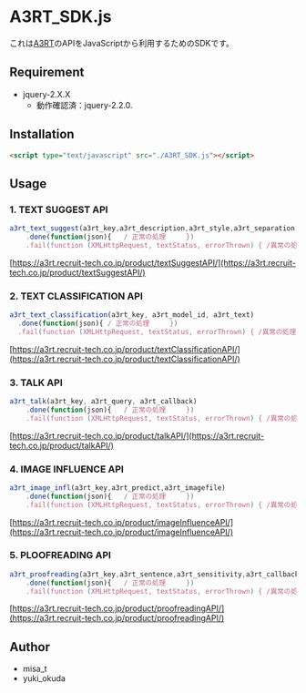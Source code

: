 # A3RT_SDK.js

これは[A3RT](https://a3rt.recruit-tech.co.jp/)のAPIをJavaScriptから利用するためのSDKです。

## Requirement

- jquery-2.X.X
  - 動作確認済：jquery-2.2.0.

## Installation
```html
<script type="text/javascript" src="./A3RT_SDK.js"></script>
```

## Usage

### 1. TEXT SUGGEST API
```js
a3rt_text_suggest(a3rt_key,a3rt_description,a3rt_style,a3rt_separation, a3rt_callback)
	.done(function(json){	/ 正常の処理		})
	.fail(function (XMLHttpRequest, textStatus, errorThrown) { /異常の処理	});
```

[https://a3rt.recruit-tech.co.jp/product/textSuggestAPI/](https://a3rt.recruit-tech.co.jp/product/textSuggestAPI/)


### 2. TEXT CLASSIFICATION API
```js
a3rt_text_classification(a3rt_key, a3rt_model_id, a3rt_text)
  .done(function(json){	/ 正常の処理		})
  .fail(function (XMLHttpRequest, textStatus, errorThrown) { /異常の処理	});
```

[https://a3rt.recruit-tech.co.jp/product/textClassificationAPI/](https://a3rt.recruit-tech.co.jp/product/textClassificationAPI/)

### 3. TALK API
```js
a3rt_talk(a3rt_key, a3rt_query, a3rt_callback)
	.done(function(json){	/ 正常の処理		})
	.fail(function (XMLHttpRequest, textStatus, errorThrown) { /異常の処理	});
```

[https://a3rt.recruit-tech.co.jp/product/talkAPI/](https://a3rt.recruit-tech.co.jp/product/talkAPI/)

### 4. IMAGE INFLUENCE API
```js
a3rt_image_infl(a3rt_key,a3rt_predict,a3rt_imagefile)
	.done(function(json){	/ 正常の処理		})
	.fail(function (XMLHttpRequest, textStatus, errorThrown) { /異常の処理	});
```

[https://a3rt.recruit-tech.co.jp/product/imageInfluenceAPI/](https://a3rt.recruit-tech.co.jp/product/imageInfluenceAPI/)

### 5. PLOOFREADING API
```js
a3rt_proofreading(a3rt_key,a3rt_sentence,a3rt_sensitivity,a3rt_callback)
	.done(function(json){	/ 正常の処理		})
	.fail(function (XMLHttpRequest, textStatus, errorThrown) { /異常の処理	});
```

[https://a3rt.recruit-tech.co.jp/product/proofreadingAPI/](https://a3rt.recruit-tech.co.jp/product/proofreadingAPI/)

## Author

- misa_t
- yuki_okuda
